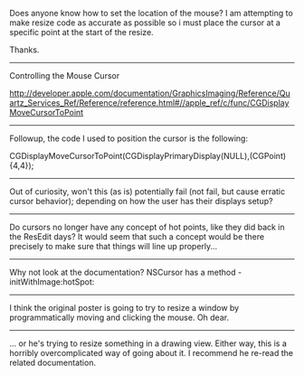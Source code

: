 Does anyone know how to set the location of the mouse? I am attempting to make resize code as accurate as possible so i must place the cursor at a specific point at the start of the resize.

Thanks.

----

Controlling the Mouse Cursor

http://developer.apple.com/documentation/GraphicsImaging/Reference/Quartz_Services_Ref/Reference/reference.html#//apple_ref/c/func/CGDisplayMoveCursorToPoint

----

Followup, the code I used to position the cursor is the following:
    
CGDisplayMoveCursorToPoint(CGDisplayPrimaryDisplay(NULL),(CGPoint){4,4});


----

Out of curiosity, won't this (as is) potentially fail (not fail, but cause erratic cursor behavior); depending on how the user has their displays setup?

----

Do cursors no longer have any concept of hot points, like they did back in the ResEdit days? It would seem that such a concept would be there precisely to make sure that things will line up properly...

----

Why not look at the documentation? NSCursor has a method     -initWithImage:hotSpot:

----

I think the original poster is going to try to resize a window by programmatically moving and clicking the mouse. Oh dear.

----

... or he's trying to resize something in a drawing view. Either way, this is a horribly overcomplicated way of going about it. I recommend he re-read the related documentation.
